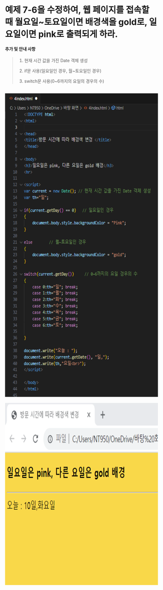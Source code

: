 # 예제 7-6을 수정하여, 웹 페이지를 접속할 때 월요일~토요일이면 배경색을 gold로, 일요일이면 pink로 출력되게 하라.

 #### 추가 및 안내 사항

>    1. 현재 시간 값을 가진 Date 객체 생성
>    
>    2. if문 사용(일요일인 경우, 월~토요일인 경우)
>    
>    3. switch문 사용(0~6까지의 요일의 경우의 수)


<br><img src="1.png" width="1000" height="1000" title="px(픽셀) 크기 설정" alt="1번 이미지"></img><br/>
<br><img src="2.png" width="1000" height="600" title="px(픽셀) 크기 설정" alt="1번 이미지"></img><br/>


